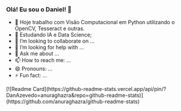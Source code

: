 ### Olá! Eu sou o Daniel! 👋


- 🔭 Hoje trabalho com Visão Computacional em Python utilizando o OpenCV, Tesseract e outras.
- 🌱 Estudando IA e Data Science;
- 👯 I’m looking to collaborate on ...
- 🤔 I’m looking for help with ...
- 💬 Ask me about ...
- 📫 How to reach me: ...
- 😄 Pronouns: ...
- ⚡ Fun fact: ...

<div>
[![Readme Card](https://github-readme-stats.vercel.app/api/pin/?DanAzevedo=anuraghazra&repo=github-readme-stats)](https://github.com/anuraghazra/github-readme-stats)
</div>
